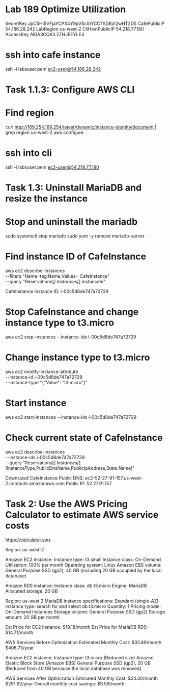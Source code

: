 # Lab 189 Optimize Utilization

SecretKey	        JpC5HI5VFjaYCPX4Y9pVSc5tYCC7SDBzI2wHT2D5
CafePublicIP	    54.186.28.242
LabRegion	        us-west-2
CliHostPublicIP	    54.218.77.180
AccessKey	        AKIA3CQKIL2ZHJEEYLE4

# ssh into cafe instance
ssh -i labsuser.pem ec2-user@54.186.28.242

# Task 1.1.3: Configure AWS CLI
# Find region
curl http://169.254.169.254/latest/dynamic/instance-identity/document | grep region
    us-west-2
aws configure

# ssh into cli
ssh -i labsuser.pem ec2-user@54.218.77.180

# Task 1.3: Uninstall MariaDB and resize the instance
# Stop and uninstall the mariadb
sudo systemctl stop mariadb
sudo yum -y remove mariadb-server

# Find instance ID of CafeInstance
aws ec2 describe-instances \
--filters "Name=tag:Name,Values= CafeInstance" \
--query "Reservations[*].Instances[*].InstanceId"

CafeInstance Instance ID:    i-00c5d8de747a72729

# Stop CafeInstance and change instance type to t3.micro
aws ec2 stop-instances --instance-ids i-00c5d8de747a72729
# Change instance type to t3.micro
aws ec2 modify-instance-attribute \
--instance-id i-00c5d8de747a72729 \
--instance-type "{\"Value\": \"t3.micro\"}"
# Start instance
aws ec2 start-instances --instance-ids i-00c5d8de747a72729
# Check current state of CafeInstance 
aws ec2 describe-instances \
--instance-ids i-00c5d8de747a72729 \
--query "Reservations[*].Instances[*].[InstanceType,PublicDnsName,PublicIpAddress,State.Name]"

Downsized CafeInstance 
    Public DNS:     ec2-52-27-91-157.us-west-2.compute.amazonaws.com
    Public IP:      52.27.91.157

# Task 2: Use the AWS Pricing Calculator to estimate AWS service costs
https://calculator.aws

Region:                     us-west-2

Amazon EC2 instance:
    Instance type:          t3.small
    Instance class:         On-Demand
    Utilization:            100% per month
    Operating system:       Linux
    Amazon EBS volume:      General Purpose SSD (gp2), 40 GB (including 20 GB occupied by the local database)

Amazon RDS instance:
    Instance class:         db.t3.micro
    Engine:                 MariaDB
    Allocated storage:      20 GB

Region:                                 us-west 2
MariaDB instance specifications:        Standard (single-AZ)
Instance type:                          search for and select db.t3.micro
Quantity:                               1
Pricing model:                          On-Demand Instances
Storage volume:                         General Purpose SSD (gp2)
Storage amount:                         20 GB per month

Est Price for EC2 Instance:                                 $19.18/month
Est Price for MariaDB RDS:                                  $14.71/month

AWS Services Before Optimization Estimated Monthly Cost:    $33.89/month        $406.73/year

Amazon EC2 instance:
    Instance type:                      t3.micro (Reduced size)
    Amazon Elastic Block Store (Amazon EBS) General Purpose SSD (gp2), 20 GB (Reduced from 40 GB because the local database was removed)

AWS Services After Optimization Estimated Monthly Cost:     $24.30/month        $291.62/year
Overall monthly cost savings:                               $9.59/month